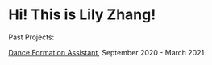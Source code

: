 # Hi! This is Lily Zhang!

Past Projects:

[Dance Formation Assistant](https://www.youtube.com/watch?v=73peTkqb1Xg), September 2020 - March 2021

